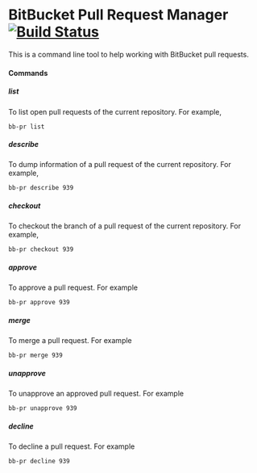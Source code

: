 # BitBucket Pull Request Manager [![Build Status](https://travis-ci.org/alexhokl/go-bb-pr.svg?branch=master)](https://travis-ci.org/alexhokl/go-bb-pr)

This is a command line tool to help working with BitBucket pull requests.

#### Commands

##### list

To list open pull requests of the current repository. For example,

```console
bb-pr list
```

##### describe

To dump information of a pull request of the current repository. For example,

```console
bb-pr describe 939
```

##### checkout

To checkout the branch of a pull request of the current repository. For example,

```console
bb-pr checkout 939
```

##### approve

To approve a pull request. For example

```console
bb-pr approve 939
```

##### merge

To merge a pull request. For example

```console
bb-pr merge 939
```

##### unapprove

To unapprove an approved pull request. For example

```console
bb-pr unapprove 939
```

##### decline

To decline a pull request. For example

```console
bb-pr decline 939
```
